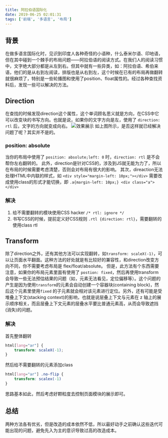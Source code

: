 ```yaml
---
title: 阿拉伯语国际化
date: 2019-06-25 02:01:31
tags: ['前端', '多语言', '布局']
---
```

## 背景
在做多语言国际化时，见识到印度人各种奇怪的小语种，什么泰米尔语、印地语，但在其中碰到一个棘手的布局问题——阿拉伯语的阅读方式。在我们人的阅读习惯中，文字绝大部分都是从左到右。但其中就有一些异类，如：阿拉伯语、希伯来语，他们的是从右到左阅读，排版也是从右到左，这个时候在已有的布局再做翻转就很麻烦了，特别是一些轮播图和使用了position、float属性的。经过各种查找资料后，发现一些可以解决的方法。

## Direction
在查找的时候发现direction这个属性，这个单词顾名思义就是方向，在CSS中它可以改变块的书写方向。也就是说，如果你的文字方向是左，使用了 `direction: rtl` 后，文字的方向就变成向右。
![效果展示](https://res.cloudinary.com/daq48zmrm/image/upload/v1571941751/15291571941035_.pic_hd_hurkam.png)
如上图所示，是否这样就已经解决问题了呢？其实并不是的。
### position: absolute
当你的布局中使用了 `position: absolute;left: 0` 时，`direction: rtl` 是不会帮你左右翻转的。
此外，direction是针对CSS的，涉及到JS就无能为力了，所以在布局的时候需要考虑清楚，否则会对布局有很大的影响。
其次，direaction无法处理HTML中内联的样式，如 `<div style="margin-left: 10px;"></div>` 需要改成使用class的形式才能切换，即 `.a{margin-left: 10px;} <div class="a"></div>`
### 解决
1. 给不需要翻转的模块使用CSS hacker `/* rtl: ignore */`
2. 书写CSS的时候，提前定义好CSS规则 `.rtl {direction: rtl}`，需要翻转的使用class rtl

## Transform
除了direction之外，还有其他方法可以实现翻转，如`transform: scaleX(-1)`，可以让页面水平翻面。这种方法的好处就是有比较好的兼容性，和direction改变方向不同，你不需要考虑布局是 flex/float/absolute。
但是，此方法有个东西需要注意，如果你的布局元素里面有使用了 `postion: fixed`，然后再使用transform 会导致一些无法预估结果的问题（如，元素无法看见，定位偏移等）。这个问题的产生是因为使用`transform`的元素会自动创建一个容器块(containing block)，然后这个元素里使用`fixed` 的子元素就会相对该元素进行定位。另外，还有可能是受堆叠上下文(stacking context)的影响，也就是说层叠上下文与元素在 z 轴上的展示顺序相关，而且层叠上下文元素的层叠水平要比普通元素高，从而会导致遮挡(消失)的问题。
### 解决
首先整体翻转
```css
html[lang="ar"] {
    transform: scaleX(-1);
}
```
然后给不需要翻转的元素添加class
```css
html[lang="ar"] .no-flip {
    transform: scalex(-1)
}
```
思路基本如此，然后考虑好颗粒度去控制页面模块的展示即可。
## 总结
两种方法各有优劣，但是改造的成本依然不低，所以最好动手之前确认这些迭代可能出现的问题，避免先入为主的意识导致过高的改造成本。
